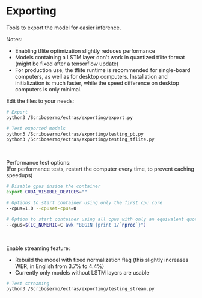 # Exporting

Tools to export the model for easier inference.

Notes:

- Enabling tflite optimization slightly reduces performance
- Models containing a LSTM layer don't work in quantized tflite format (might be fixed after a tensorflow update)
- For production use, the tflite runtime is recommended for single-board computers, as well as for desktop computers.
  Installation and initialization is much faster, while the speed difference on desktop computers is only minimal.

Edit the files to your needs:

```bash
# Export
python3 /Scribosermo/extras/exporting/export.py

# Test exported models
python3 /Scribosermo/extras/exporting/testing_pb.py
python3 /Scribosermo/extras/exporting/testing_tflite.py
```

<br>

Performance test options: \
(For performance tests, restart the computer every time, to prevent caching speedups)

```bash
# Disable gpus inside the container
export CUDA_VISIBLE_DEVICES=""

# Options to start container using only the first cpu core
--cpus=1.0 --cpuset-cpus=0

# Option to start container using all cpus with only an equivalent quota of one cpu core
--cpus=$(LC_NUMERIC=C awk "BEGIN {print 1/`nproc`}")
```

<br>

Enable streaming feature:
 - Rebuild the model with fixed normalization flag (this slightly increases WER, in English from 3.7% to 4.4%)
 - Currently only models without LSTM layers are usable

```bash
# Test streaming
python3 /Scribosermo/extras/exporting/testing_stream.py
```
